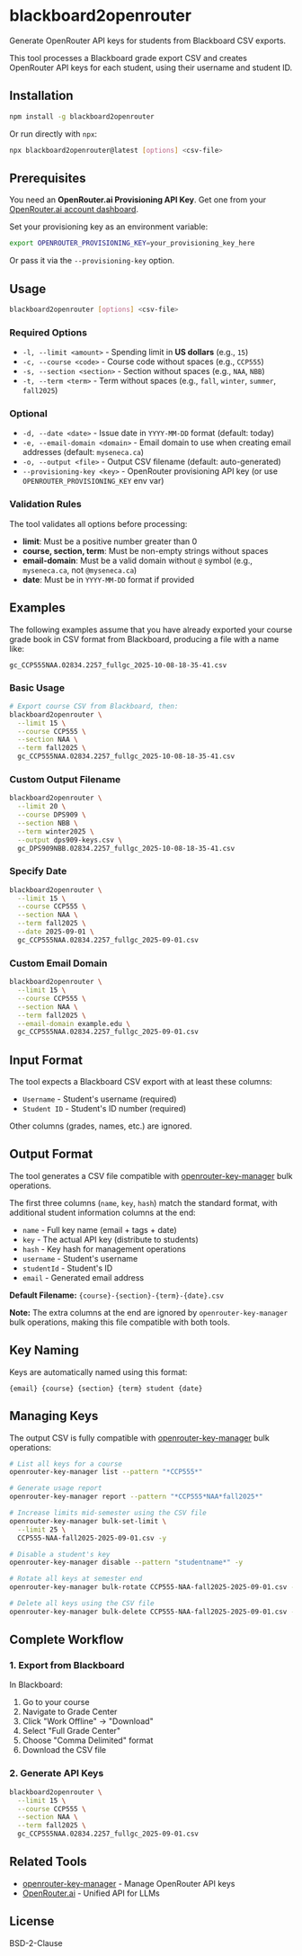 # blackboard2openrouter

Generate OpenRouter API keys for students from Blackboard CSV exports.

This tool processes a Blackboard grade export CSV and creates OpenRouter
API keys for each student, using their username and student ID.

## Installation

```bash
npm install -g blackboard2openrouter
```

Or run directly with `npx`:

```bash
npx blackboard2openrouter@latest [options] <csv-file>
```

## Prerequisites

You need an **OpenRouter.ai Provisioning API Key**. Get one from your
[OpenRouter.ai account dashboard](https://openrouter.ai/settings/keys).

Set your provisioning key as an environment variable:

```bash
export OPENROUTER_PROVISIONING_KEY=your_provisioning_key_here
```

Or pass it via the `--provisioning-key` option.

## Usage

```bash
blackboard2openrouter [options] <csv-file>
```

### Required Options

- `-l, --limit <amount>` - Spending limit in **US dollars** (e.g., `15`)
- `-c, --course <code>` - Course code without spaces (e.g., `CCP555`)
- `-s, --section <section>` - Section without spaces (e.g., `NAA`, `NBB`)
- `-t, --term <term>` - Term without spaces (e.g., `fall`, `winter`, `summer`, `fall2025`)

### Optional

- `-d, --date <date>` - Issue date in `YYYY-MM-DD` format (default: today)
- `-e, --email-domain <domain>` - Email domain to use when creating email addresses (default: `myseneca.ca`)
- `-o, --output <file>` - Output CSV filename (default: auto-generated)
- `--provisioning-key <key>` - OpenRouter provisioning API key (or use `OPENROUTER_PROVISIONING_KEY` env var)

### Validation Rules

The tool validates all options before processing:

- **limit**: Must be a positive number greater than 0
- **course, section, term**: Must be non-empty strings without spaces
- **email-domain**: Must be a valid domain without `@` symbol (e.g., `myseneca.ca`, not `@myseneca.ca`)
- **date**: Must be in `YYYY-MM-DD` format if provided

## Examples

The following examples assume that you have already exported your course
grade book in CSV format from Blackboard, producing a file with a name like:

`gc_CCP555NAA.02834.2257_fullgc_2025-10-08-18-35-41.csv`

### Basic Usage

```bash
# Export course CSV from Blackboard, then:
blackboard2openrouter \
  --limit 15 \
  --course CCP555 \
  --section NAA \
  --term fall2025 \
  gc_CCP555NAA.02834.2257_fullgc_2025-10-08-18-35-41.csv
```

### Custom Output Filename

```bash
blackboard2openrouter \
  --limit 20 \
  --course DPS909 \
  --section NBB \
  --term winter2025 \
  --output dps909-keys.csv \
  gc_DPS909NBB.02834.2257_fullgc_2025-10-08-18-35-41.csv
```

### Specify Date

```bash
blackboard2openrouter \
  --limit 15 \
  --course CCP555 \
  --section NAA \
  --term fall2025 \
  --date 2025-09-01 \
  gc_CCP555NAA.02834.2257_fullgc_2025-09-01.csv
```

### Custom Email Domain

```bash
blackboard2openrouter \
  --limit 15 \
  --course CCP555 \
  --section NAA \
  --term fall2025 \
  --email-domain example.edu \
  gc_CCP555NAA.02834.2257_fullgc_2025-09-01.csv
```

## Input Format

The tool expects a Blackboard CSV export with at least these columns:

- `Username` - Student's username (required)
- `Student ID` - Student's ID number (required)

Other columns (grades, names, etc.) are ignored.

## Output Format

The tool generates a CSV file compatible with [openrouter-key-manager](https://www.npmjs.com/package/openrouter-key-manager) bulk operations.

The first three columns (`name`, `key`, `hash`) match the standard format, with additional student information columns at the end:

- `name` - Full key name (email + tags + date)
- `key` - The actual API key (distribute to students)
- `hash` - Key hash for management operations
- `username` - Student's username
- `studentId` - Student's ID
- `email` - Generated email address

**Default Filename:** `{course}-{section}-{term}-{date}.csv`

**Note:** The extra columns at the end are ignored by `openrouter-key-manager` bulk operations, making this file compatible with both tools.

## Key Naming

Keys are automatically named using this format:

```text
{email} {course} {section} {term} student {date}
```

## Managing Keys

The output CSV is fully compatible with [openrouter-key-manager](https://www.npmjs.com/package/openrouter-key-manager) bulk operations:

```bash
# List all keys for a course
openrouter-key-manager list --pattern "*CCP555*"

# Generate usage report
openrouter-key-manager report --pattern "*CCP555*NAA*fall2025*"

# Increase limits mid-semester using the CSV file
openrouter-key-manager bulk-set-limit \
  --limit 25 \
  CCP555-NAA-fall2025-2025-09-01.csv -y

# Disable a student's key
openrouter-key-manager disable --pattern "studentname*" -y

# Rotate all keys at semester end
openrouter-key-manager bulk-rotate CCP555-NAA-fall2025-2025-09-01.csv -y

# Delete all keys using the CSV file
openrouter-key-manager bulk-delete CCP555-NAA-fall2025-2025-09-01.csv -y
```

## Complete Workflow

### 1. Export from Blackboard

In Blackboard:

1. Go to your course
2. Navigate to Grade Center
3. Click "Work Offline" → "Download"
4. Select "Full Grade Center"
5. Choose "Comma Delimited" format
6. Download the CSV file

### 2. Generate API Keys

```bash
blackboard2openrouter \
  --limit 15 \
  --course CCP555 \
  --section NAA \
  --term fall2025 \
  gc_CCP555NAA.02834.2257_fullgc_2025-09-01.csv
```

## Related Tools

- [openrouter-key-manager](https://www.npmjs.com/package/openrouter-key-manager) - Manage OpenRouter API keys
- [OpenRouter.ai](https://openrouter.ai/) - Unified API for LLMs

## License

BSD-2-Clause
